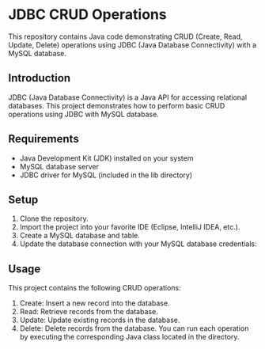 # JDBC CRUD Operations
This repository contains Java code demonstrating CRUD (Create, Read, Update, Delete) operations using JDBC (Java Database Connectivity) with a MySQL database.

## Introduction
JDBC (Java Database Connectivity) is a Java API for accessing relational databases. This project demonstrates how to perform basic CRUD operations using JDBC with MySQL database.

## Requirements
+ Java Development Kit (JDK) installed on your system
+ MySQL database server
+ JDBC driver for MySQL (included in the lib directory)

## Setup
 1. Clone the repository.
 2. Import the project into your favorite IDE (Eclipse, IntelliJ IDEA, etc.).
 3. Create a MySQL database and table. 
 4. Update the database connection with your MySQL database credentials:

## Usage
 This project contains the following CRUD operations:
  1. Create: Insert a new record into the database.
  2. Read: Retrieve records from the database.
  3. Update: Update existing records in the database.
  4. Delete: Delete records from the database.
 You can run each operation by executing the corresponding Java class located in the directory.

